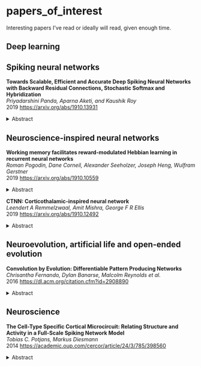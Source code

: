 # papers_of_interest
Interesting papers I've read or ideally will read, given enough time.

## Deep learning

## Spiking neural networks

__Towards Scalable, Efficient and Accurate Deep Spiking Neural Networks with Backward Residual Connections, Stochastic Softmax and Hybridization__<br/>
_Priyadarshini Panda, Aparna Aketi, and Kaushik Roy_<br/>
2019 https://arxiv.org/abs/1910.13931
<details>
<summary>Abstract</summary>
Spiking Neural Networks (SNNs) may offer an energy-efficient alternative for
implementing deep learning applications. In recent years, there have been
several proposals focused on supervised (conversion, spike-based gradient
descent) and unsupervised (spike timing dependent plasticity) training methods
to improve the accuracy of SNNs on large-scale tasks. However, each of these
methods suffer from scalability, latency and accuracy limitations. In this
paper, we propose novel algorithmic techniques of modifying the SNN
configuration with backward residual connections, stochastic softmax and hybrid
artificial-and-spiking neuronal activations to improve the learning ability of
the training methodologies to yield competitive accuracy, while, yielding large
efficiency gains over their artificial counterparts. Note, artificial
counterparts refer to conventional deep learning/artificial neural networks.
Our techniques apply to VGG/Residual architectures, and are compatible with all
forms of training methodologies. Our analysis reveals that the proposed
solutions yield near state-of-the-art accuracy with significant
energy-efficiency and reduced parameter overhead translating to hardware
improvements on complex visual recognition tasks, such as, CIFAR10, Imagenet
datatsets.
</details>


## Neuroscience-inspired neural networks

__Working memory facilitates reward-modulated Hebbian learning in recurrent neural networks__<br/>
_Roman Pogodin, Dane Corneil, Alexander Seeholzer, Joseph Heng, Wulfram Gerstner_<br/>
2019 https://arxiv.org/abs/1910.10559
<details>
<summary>Abstract</summary>
Reservoir computing is a powerful tool to explain how the brain learns
temporal sequences, such as movements, but existing learning schemes are either
biologically implausible or too inefficient to explain animal performance. We
show that a network can learn complicated sequences with a reward-modulated
Hebbian learning rule if the network of reservoir neurons is combined with a
second network that serves as a dynamic working memory and provides a
spatio-temporal backbone signal to the reservoir. In combination with the
working memory, reward-modulated Hebbian learning of the readout neurons
performs as well as FORCE learning, but with the advantage of a biologically
plausible interpretation of both the learning rule and the learning paradigm.
</details>

__CTNN: Corticothalamic-inspired neural network__<br/>
_Leendert A Remmelzwaal, Amit Mishra, George F R Ellis_<br/>
2019 https://arxiv.org/abs/1910.12492
<details>
<summary>Abstract</summary>
Sensory predictions by the brain in all modalities take place as a result of
bottom-up and top-down connections both in the neocortex and between the
neocortex and the thalamus. The bottom-up connections in the cortex are
responsible for learning, pattern recognition, and object classification, and
have been widely modelled using artificial neural networks (ANNs). Current
neural network models (such as predictive coding models) have poor processing
efficiency, and are limited to one input type, neither of which is
bio-realistic. Here, we present a neural network architecture modelled on the
corticothalamic connections and the behaviour of the thalamus: a
corticothalamic neural network (CTNN). The CTNN presented in this paper
consists of an auto-encoder connected to a difference engine, which is inspired
by the behaviour of the thalamus. We demonstrate that the CTNN is input
agnostic, multi-modal, robust during partial occlusion of one or more sensory
inputs, and has significantly higher processing efficiency than other
predictive coding models, proportional to the number of sequentially similar
inputs in a sequence. This research helps us understand how the human brain is
able to provide contextual awareness to an object in the field of perception,
handle robustness in a case of partial sensory occlusion, and achieve a high
degree of autonomous behaviour while completing complex tasks such as driving a
car.
</details>

## Neuroevolution, artificial life and open-ended evolution

__Convolution by Evolution: Differentiable Pattern Producing Networks__<br/>
_Chrisantha Fernando, Dylan Banarse, Malcolm Reynolds et al._<br/>
2016 https://dl.acm.org/citation.cfm?id=2908890
<details>
<summary>Abstract</summary>
In this work we introduce a differentiable version of the Compositional Pattern Producing Network, called the DPPN. Unlike a standard CPPN, the topology of a DPPN is evolved but the weights are learned. A Lamarckian algorithm, that combines evolution and learning, produces DPPNs to reconstruct an image. Our main result is that DPPNs can be evolved/trained to compress the weights of a denoising autoencoder from 157684 to roughly 200 parameters, while achieving a reconstruction accuracy comparable to a fully connected network with more than two orders of magnitude more parameters. The regularization ability of the DPPN allows it to rediscover (approximate) convolutional network architectures embedded within a fully connected architecture. Such convolutional architectures are the current state of the art for many computer vision applications, so it is satisfying that DPPNs are capable of discovering this structure rather than having to build it in by design. DPPNs exhibit better generalization when tested on the Omniglot dataset after being trained on MNIST, than directly encoded fully connected autoencoders. DPPNs are therefore a new framework for integrating learning and evolution.
</details>


## Neuroscience

__The Cell-Type Specific Cortical Microcircuit: Relating Structure and Activity in a Full-Scale Spiking Network Model__<br/>
_Tobias C. Potjans, Markus Diesmann_<br/>
2014 https://academic.oup.com/cercor/article/24/3/785/398560
<details>
<summary>Abstract</summary>
In the past decade, the cell-type specific connectivity and activity of local cortical networks have been characterized experimentally to some detail. In parallel, modeling has been established as a tool to relate network structure to activity dynamics. While available comprehensive connectivity maps ( Thomson, West, et al. 2002; Binzegger et al. 2004) have been used in various computational studies, prominent features of the simulated activity such as the spontaneous firing rates do not match the experimental findings. Here, we analyze the properties of these maps to compile an integrated connectivity map, which additionally incorporates insights on the specific selection of target types. Based on this integrated map, we build a full-scale spiking network model of the local cortical microcircuit. The simulated spontaneous activity is asynchronous irregular and cell-type specific firing rates are in agreement with in vivo recordings in awake animals, including the low rate of layer 2/3 excitatory cells. The interplay of excitation and inhibition captures the flow of activity through cortical layers after transient thalamic stimulation. In conclusion, the integration of a large body of the available connectivity data enables us to expose the dynamical consequences of the cortical microcircuitry.
</details>


